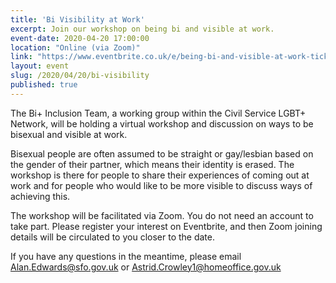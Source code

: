 ```yaml
---
title: 'Bi Visibility at Work'
excerpt: Join our workshop on being bi and visible at work.
event-date: 2020-04-20 17:00:00
location: "Online (via Zoom)"
link: "https://www.eventbrite.co.uk/e/being-bi-and-visible-at-work-tickets-102683404828"
layout: event
slug: /2020/04/20/bi-visibility
published: true
---
```



The Bi+ Inclusion Team, a working group within the Civil Service LGBT+ Network, will be holding a virtual workshop and discussion on ways to be bisexual and visible at work.

Bisexual people are often assumed to be straight or gay/lesbian based on the gender of their partner, which means their identity is erased. The workshop is there for people to share their experiences of coming out at work and for people who would like to be more visible to discuss ways of achieving this.

The workshop will be facilitated via Zoom. You do not need an account to take part. Please register your interest on Eventbrite, and then Zoom joining details will be circulated to you closer to the date.

If you have any questions in the meantime, please email Alan.Edwards@sfo.gov.uk or Astrid.Crowley1@homeoffice.gov.uk
